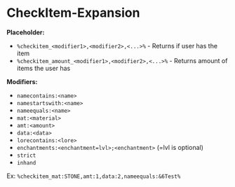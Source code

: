 # CheckItem-Expansion

**Placeholder:**
- `%checkitem_<modifier1>,<modifier2>,<...>%` - Returns if user has the item
- `%checkitem_amount_<modifier1>,<modifier2>,<...>%` - Returns amount of items the user has

**Modifiers:**
- `namecontains:<name>`
- `namestartswith:<name>`
- `nameequals:<name>`
- `mat:<material>`
- `amt:<amount>`
- `data:<data>`
- `lorecontains:<lore>`
- `enchantments:<enchantment=lvl>;<enchantment>` (=lvl is optional)
- `strict`
- `inhand`

Ex: `%checkitem_mat:STONE,amt:1,data:2,nameequals:&6Test%`
